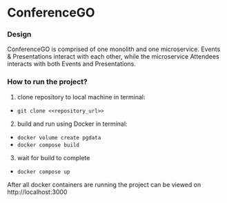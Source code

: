 # ConferenceGO

### Design
ConferenceGO is comprised of one monolith and one microservice. Events & Presentations interact with each other, while the microservice Attendees interacts with both Events and Presentations.

### How to run the project?
1. clone repository to local machine in terminal:
* `git clone <<repository_url>>`
2. build and run using Docker in terminal:
* `docker volume create pgdata`
* `docker compose build`
3. wait for build to complete
* `docker compose up`

After all docker containers are running the project can be viewed on http://localhost:3000
